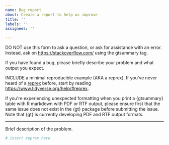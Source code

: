 ```yaml
---
name: Bug report
about: Create a report to help us improve
title: ''
labels: ''
assignees: ''

---
```


DO NOT use this form to ask a question, or ask for assistance with an error. Instead, ask on <https://stackoverflow.com/> using the gtsummary tag.

If you have found a bug, please briefly describe your problem and what output you expect.

INCLUDE a minimal reproducible example (AKA a reprex). If you've never heard of a [reprex](https://reprex.tidyverse.org/) before, start by reading <https://www.tidyverse.org/help/#reprex>.

If you're experiencing unexpected formatting when you print a {gtsummary} table with R markdown with PDF or RTF output, please ensure first that the same issue does not exist in the {gt} package before submitting the issue. Note that {gt} is currently developing PDF and RTF output formats.

---

Brief description of the problem.

```r
# insert reprex here
```
